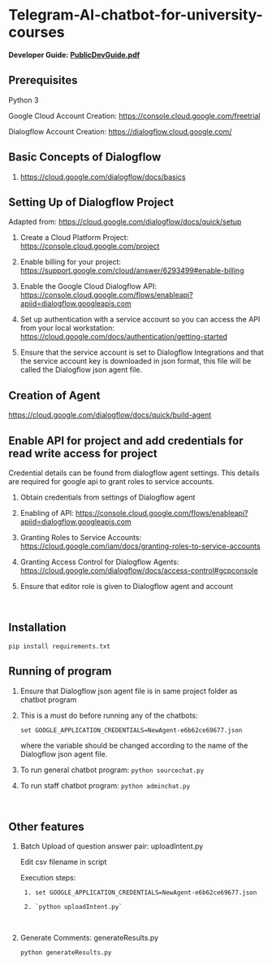 # Telegram-AI-chatbot-for-university-courses

**Developer Guide: [PublicDevGuide.pdf](https://github.com/darren-ccab/Telegram-AI-chatbot-for-university-courses/blob/master/PublicDevGuide.pdf)**

## Prerequisites

Python 3

Google Cloud Account Creation: https://console.cloud.google.com/freetrial

Dialogflow Account Creation: https://dialogflow.cloud.google.com/

## Basic Concepts of Dialogflow

1.	https://cloud.google.com/dialogflow/docs/basics

## Setting Up of Dialogflow Project

Adapted from: https://cloud.google.com/dialogflow/docs/quick/setup


1. Create a Cloud Platform Project: https://console.cloud.google.com/project

2. Enable billing for your project: https://support.google.com/cloud/answer/6293499#enable-billing

3. Enable the Google Cloud Dialogflow API: https://console.cloud.google.com/flows/enableapi?apiid=dialogflow.googleapis.com

4. Set up authentication with a service account so you can access the API from your local workstation: https://cloud.google.com/docs/authentication/getting-started

5. Ensure that the service account is set to Dialogflow Integrations and that the service account key is downloaded in json format, this file will be called the Dialogflow json agent file.


Creation of Agent
----------------

https://cloud.google.com/dialogflow/docs/quick/build-agent



Enable API for project and add credentials for read write access for project
----------------
Credential details can be found from dialogflow agent settings. This details are required for google api to grant roles to service accounts.

1.	Obtain credentials from settings of Dialogflow agent

2.	Enabling of API:
https://console.cloud.google.com/flows/enableapi?apiid=dialogflow.googleapis.com

3.	Granting Roles to Service Accounts: 
https://cloud.google.com/iam/docs/granting-roles-to-service-accounts
4.	Granting Access Control for Dialogflow Agents:
https://cloud.google.com/dialogflow/docs/access-control#gcpconsole

5.	Ensure that editor role is given to Dialogflow agent and account

<br />

Installation
---------------

`pip install requirements.txt`



Running of program
----------------

1.	Ensure that Dialogflow json agent file is in same project folder as chatbot program

2.	This is a must do before running any of the chatbots:

      `set GOOGLE_APPLICATION_CREDENTIALS=NewAgent-e6b62ce69677.json`

      where the variable should be changed according to the name of the Dialogflow json agent file.

3.	To run general chatbot program: `python sourcechat.py`

4.	To run staff chatbot program: `python adminchat.py`


<br />

Other features
--------------

1. Batch Upload of question answer pair: uploadIntent.py

      Edit csv filename in script

      Execution steps:

        1. set GOOGLE_APPLICATION_CREDENTIALS=NewAgent-e6b62ce69677.json

        2. `python uploadIntent.py`

<br />

2. Generate Comments: generateResults.py

      `python generateResults.py`
